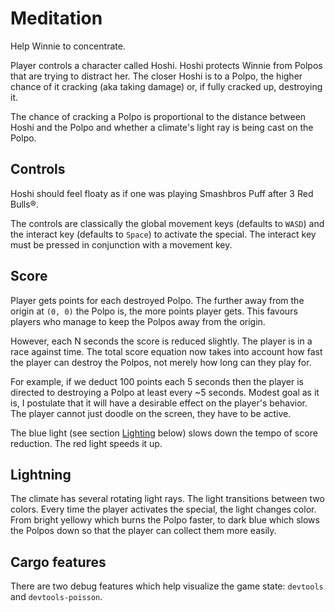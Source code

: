 # Meditation

Help Winnie to concentrate.

Player controls a character called Hoshi.
Hoshi protects Winnie from Polpos that are trying to distract her.
The closer Hoshi is to a Polpo, the higher chance of it cracking (aka taking damage) or, if fully cracked up, destroying it.

The chance of cracking a Polpo is proportional to the distance between Hoshi and the Polpo and whether a climate's light ray is being cast on the Polpo.

## Controls

Hoshi should feel floaty as if one was playing Smashbros Puff after 3 Red Bulls®.

The controls are classically the global movement keys (defaults to `WASD`) and
the interact key (defaults to `Space`) to activate the special.
The interact key must be pressed in conjunction with a movement key.

## Score

Player gets points for each destroyed Polpo.
The further away from the origin at `(0, 0)` the Polpo is, the more points player gets.
This favours players who manage to keep the Polpos away from the origin.

However, each N seconds the score is reduced slightly.
The player is in a race against time.
The total score equation now takes into account how fast the player can destroy
the Polpos, not merely how long can they play for.

For example, if we deduct 100 points each 5 seconds then the player is directed
to destroying a Polpo at least every ~5 seconds.
Modest goal as it is, I postulate that it will have a desirable effect on the
player's behavior.
The player cannot just doodle on the screen, they have to be active.

The blue light (see section [Lighting](#lighting) below) slows down the tempo of score reduction.
The red light speeds it up.

## Lightning

The climate has several rotating light rays.
The light transitions between two colors.
Every time the player activates the special, the light changes color.
From bright yellowy which burns the Polpo faster, to dark blue which slows the Polpos down so that the player can collect them more easily.

## Cargo features

There are two debug features which help visualize the game state:
`devtools` and `devtools-poisson`.

